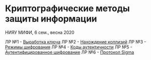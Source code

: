 # Криптографические методы защиты информации
НИЯУ МИФИ, 6 сем., весна 2020

ЛР №1 - [Выработка ключа](https://github.com/amsavchenko/crypto-methods-of-data-protection/tree/master/lab1-hkdf)
ЛР №2 - [Нахождение коллизий](https://github.com/amsavchenko/crypto-methods-of-data-protection/tree/master/lab2-hash-collisions)
ЛР №3 - [Режимы шифрования](https://github.com/amsavchenko/crypto-methods-of-data-protection/tree/master/lab3-block-ciphers)
ЛР №4 - [Коды аутентичности](https://github.com/amsavchenko/crypto-methods-of-data-protection/tree/master/lab4-macs)
ЛР №5 - [Аутентифицированное шифрование](https://github.com/amsavchenko/crypto-methods-of-data-protection/tree/master/lab5-authentic-encryption)
ЛР №6 - [Протокол Sigma](https://github.com/amsavchenko/crypto-methods-of-data-protection/tree/master/lab6-sigma-ec)